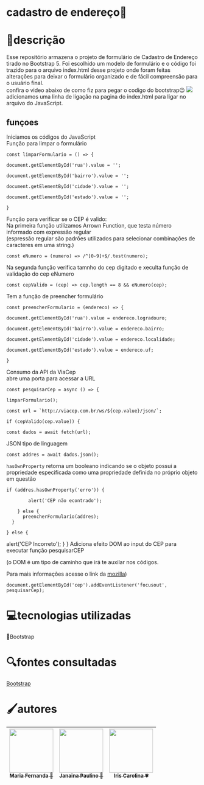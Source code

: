 # cadastro de endereço🏡

# 📃descrição  
Esse repositório armazena o projeto de formulário de Cadastro de Endereço tirado no Bootstrap 5. Foi escolhido um modelo de formulário e o código foi trazido para o arquivo index.html desse projeto onde foram feitas alterações para deixar o formulário organizado e de fácil compreensão para o usuário final.   
confira o video abaixo de como fiz para pegar o codigo do bootstrap😉 
![](_img/explicacao.gif)  
adicionamos uma linha de ligação na pagina do index.html para ligar no arquivo do JavaScript. 

## funçoes 
Iniciamos os códigos do JavaScript  
Função para limpar o formulário

    const limparFormulario = () => {

    document.getElementById('rua').value = '';

    document.getElementById('bairro').value = '';

    document.getElementById('cidade').value = '';

    document.getElementById('estado').value = '';

    }

 

Função para verificar se o CEP é valido:  
Na primeira função utilizamos Arrown Function, que testa número informado com expressão regular<br>(espressão regular são padrões utilizados para selecionar combinações de caracteres em uma string.)  

    const eNumero = (numero) => /^[0-9]+$/.test(numero);

Na segunda função verifica tamnho do cep digitado e xeculta função de validação do cep eNumero

    const cepValido = (cep) => cep.length == 8 && eNumero(cep);

Tem a função de preencher formulário

    const preencherFormulario = (endereco) => {

    document.getElementById('rua').value = endereco.logradouro;

    document.getElementById('bairro').value = endereco.bairro;

    document.getElementById('cidade').value = endereco.localidade;

    document.getElementById('estado').value = endereco.uf;

    }

 

Consumo da API da ViaCep  
abre uma porta para acessar a URL  

    const pesquisarCep = async () => {

    limparFormulario();

    const url = `http://viacep.com.br/ws/${cep.value}/json/`;

    if (cepValido(cep.value)) {

    const dados = await fetch(url);

 

JSON tipo de linguagem  
 
    const addres = await dados.json();
``hasOwnProperty`` retorna um booleano indicando se o objeto possui a propriedade especificada como uma propriedade definida no próprio objeto em questão  

    if (addres.hasOwnProperty('erro')) {

            alert('CEP não econtrado');

        } else {
          preencherFormulario(addres);
      }

    } else {
 alert('CEP Incorreto');
 }
 }
Adiciona efeito DOM ao input do CEP para executar função pesquisarCEP  

(o DOM é um tipo de caminho que irá te auxilar nos códigos.

Para mais informações acesse o link da [mozilla](https://developer.mozilla.org/pt-BR/docs/Web/API/Document_Object_Model/Introduction))

 

    document.getElementById('cep').addEventListener('focusout', pesquisarCep);     

# 💻tecnologias utilizadas  
🔹Bootstrap  

# 🔍fontes consultadas   
[Bootstrap ](https://getbootstrap.com/)

# 🖌️autores   
| [<img loading="lazy" src="https://user-images.githubusercontent.com/127853629/273250364-9d835280-2e73-490b-b8a0-2ed10f849873.jpeg" width=115><br><sub>Maria Fernanda 🤍</sub>](https://github.com/MaferCastilho) | [<img loading="lazy" src="https://user-images.githubusercontent.com/127853629/273251863-4062651a-d4a4-4c64-9148-238e59518fb5.jpeg" width=115><br><sub>Janaina Paulino 🖤</sub>](https://github.com/janapaulinoo) |  [<img loading="lazy" src="https://user-images.githubusercontent.com/127853629/273251298-7bc5c234-5120-4135-9cb4-7d1e4b648b15.jpeg" width=115><br><sub>Iris Carolina 💗</sub>](https://github.com/iriscarolina) |
| :---: | :---: | :---: |
